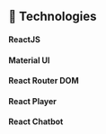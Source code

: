 <!-- [Visit Portfolio Page](https://simoneguimaraes.netlify.app) -->

## 🚀 Technologies
#### ReactJS
#### Material UI
#### React Router DOM
#### React Player
#### React Chatbot